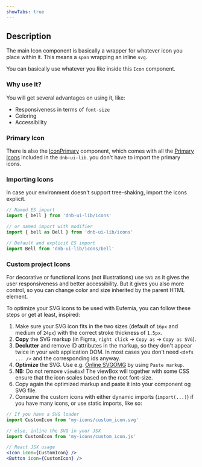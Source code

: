 ```yaml
---
showTabs: true
---
```


## Description

The main Icon component is basically a wrapper for whatever icon you place within it. This means a `span` wrapping an inline `svg`.

You can basically use whatever you like inside this `Icon` component.

### Why use it?

You will get several advantages on using it, like:

- Responsiveness in terms of `font-size`
- Coloring
- Accessibility

### Primary Icon

There is also the [IconPrimary](/uilib/components/icon-primary) component, which comes with all the [Primary Icons](/icons/primary) included in the `dnb-ui-lib`. you don't have to import the primary icons.

### Importing Icons

In case your environment doesn't support tree-shaking, import the icons explicit.

```jsx
// Named ES import
import { bell } from 'dnb-ui-lib/icons'

// or named import with modifier
import { bell as Bell } from 'dnb-ui-lib/icons'

// Default and explicit ES import
import Bell from 'dnb-ui-lib/icons/bell'
```

### Custom project Icons

For decorative or functional icons (not illustrations) use `SVG` as it gives the user responsiveness and better accessibility. But it gives you also more control, so you can change color and size inherited by the parent HTML element.

To optimize your SVG icons to be used with Eufemia, you can follow these steps or get at least, inspired:

1. Make sure your SVG icon fits in the two sizes (default of `16px` and medium of `24px`) with the correct stroke thickness of `1.5px`.
1. **Copy** the SVG markup (in Figma, `right click` -> `Copy as` -> `Copy as SVG`).
1. **Declutter** and remove ID attributes in the markup, so they don't appear twice in your web application DOM. In most cases you don't need `<defs ... />` and the corresponding ids anyway.
1. **Optimize** the SVG. Use e.g. [Online SVGOMG](https://jakearchibald.github.io/svgomg/) by using `Paste markup`.
1. **NB:** Do not remove `viewBox`! The viewBox will together with some CSS ensure that the icon scales based on the root font-size.
1. Copy again the optimized markup and paste it into your component og SVG file.
1. Consume the custom icons with either dynamic imports (`import(...)`) if you have many icons, or use static imports, like so:

```jsx
// If you have a SVG loader
import CustomIcon from 'my-icons/custom_icon.svg'

// else, inline the SVG in your JSX
import CustomIcon from 'my-icons/custom_icon.js'

// React JSX usage
<Icon icon={CustomIcon} />
<Button icon={CustomIcon} />
```
